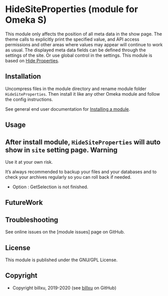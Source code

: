 
HideSiteProperties (module for Omeka S)
===================================
This module only affects the position of all meta data in the show page. 
The theme calls to explicitly print the specified value, and API access permissions and other areas where values may appear will continue to work as usual.
The displayed meta data fields can be defined through the settings of the site. Or use global control in the settings.
This module is based on [Hide Properties].

Installation
------------
Uncompress files in the module directory and rename module folder `HideSiteProperties`.
Then install it like any other Omeka module and follow the config instructions.

See general end user documentation for [Installing a module].

Usage
-----
After install module, `HideSiteProperties` will auto show in `site` setting page.
Warning
-------

Use it at your own risk.

It’s always recommended to backup your files and your databases and to check
your archives regularly so you can roll back if needed.

- Option : GetSelection is not finished.

FutureWork
----------


Troubleshooting
---------------

See online issues on the [module issues] page on GitHub.


License
-------

This module is published under the GNU/GPL License.


Copyright
---------

* Copyright billxu, 2019-2020 (see [billxu] on GitHub)

[Omeka S]: https://omeka.org/s
[Installing a module]: http://dev.omeka.org/docs/s/user-manual/modules/#installing-modules
[GNU/GPL]: https://www.gnu.org/licenses/gpl-3.0.html
[FSF]: https://www.fsf.org
[OSI]: http://opensource.org
[billxu]: https://github.com/billxu0521 "Billxu"
[Hide Properties]: https://github.com/zerocrates/HideProperties